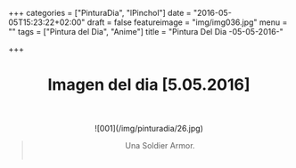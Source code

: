 +++
categories = ["PinturaDia", "lPinchol"]
date = "2016-05-05T15:23:22+02:00"
draft = false
featureimage = "img/img036.jpg"
menu = ""
tags = ["Pintura del Dia", "Anime"]
title = "Pintura Del Dia -05-05-2016-"

+++

# <center>Imagen del dia [5.05.2016]</center></br>
<center>![001](/img/pinturadia/26.jpg)</center>

> <center>Una Soldier Armor.</center></br>
